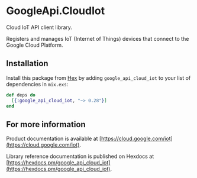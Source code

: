 # GoogleApi.CloudIot

Cloud IoT API client library.

Registers and manages IoT (Internet of Things) devices that connect to the Google Cloud Platform. 

## Installation

Install this package from [Hex](https://hex.pm) by adding
`google_api_cloud_iot` to your list of dependencies in `mix.exs`:

```elixir
def deps do
  [{:google_api_cloud_iot, "~> 0.28"}]
end
```

## For more information

Product documentation is available at [https://cloud.google.com/iot](https://cloud.google.com/iot).

Library reference documentation is published on Hexdocs at
[https://hexdocs.pm/google_api_cloud_iot](https://hexdocs.pm/google_api_cloud_iot).
